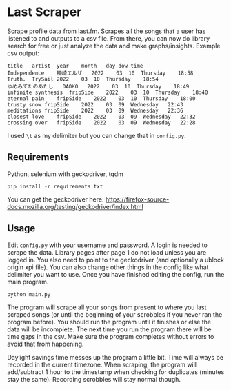 # Last Scraper
Scrape profile data from last.fm.  Scrapes all the songs that a user has listened to and outputs to a csv file.  From there, you can now do library search for free or just analyze the data and make graphs/insights.
Example csv output:

```
title	artist	year	month	day	dow	time
Independence	神崎エルザ	2022	03	10	Thursday	18:58
Truth.	TrySail	2022	03	10	Thursday	18:54
ゆめみてたのあたし	DAOKO	2022	03	10	Thursday	18:49
infinite synthesis	fripSide	2022	03	10	Thursday	18:40
eternal pain	fripSide	2022	03	10	Thursday	18:00
trusty snow	fripSide	2022	03	09	Wednesday	22:43
meditations	fripSide	2022	03	09	Wednesday	22:36
closest love	fripSide	2022	03	09	Wednesday	22:32
crossing over	fripSide	2022	03	09	Wednesday	22:28
```
I used `\t` as my delimiter but you can change that in `config.py`.

## Requirements
Python, selenium with geckodriver, tqdm

`pip install -r requirements.txt`

You can get the geckodriver here: https://firefox-source-docs.mozilla.org/testing/geckodriver/index.html

## Usage
Edit `config.py` with your username and password.  A login is needed to scrape the data.  Library pages after page 1 do not load unless you are logged in.  You also need to point to the geckodriver (and optionally a ublock origin xpi file).  You can also change other things in the config like what delimiter you want to use.  Once you have finished editing the config, run the main program.

`python main.py`

The program will scrape all your songs from present to where you last scraped songs (or until the beginning of your scrobbles if you never ran the program before).  You should run the program until it finishes or else the data will be incomplete.  The next time you run the program there will be time gaps in the csv.  Make sure the program completes without errors to avoid that from happening.

Daylight savings time messes up the program a little bit.  Time will always be recorded in the current timezone.  When scraping, the program will add/subtract 1 hour to the timestamp when checking for duplicates (minutes stay the same).  Recording scrobbles will stay normal though.
